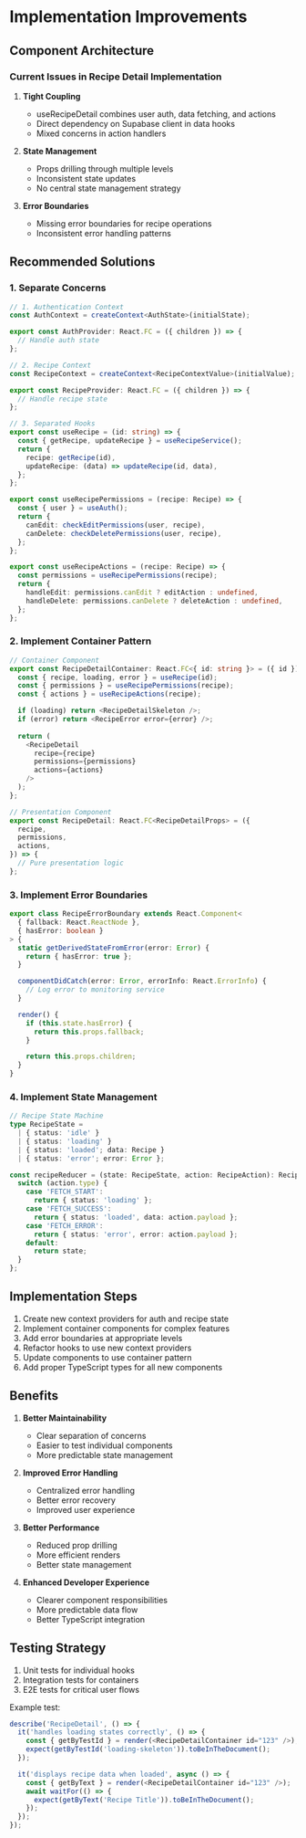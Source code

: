 # Implementation Improvements

## Component Architecture

### Current Issues in Recipe Detail Implementation

1. **Tight Coupling**
   - useRecipeDetail combines user auth, data fetching, and actions
   - Direct dependency on Supabase client in data hooks
   - Mixed concerns in action handlers

2. **State Management**
   - Props drilling through multiple levels
   - Inconsistent state updates
   - No central state management strategy

3. **Error Boundaries**
   - Missing error boundaries for recipe operations
   - Inconsistent error handling patterns

## Recommended Solutions

### 1. Separate Concerns

```typescript
// 1. Authentication Context
const AuthContext = createContext<AuthState>(initialState);

export const AuthProvider: React.FC = ({ children }) => {
  // Handle auth state
};

// 2. Recipe Context
const RecipeContext = createContext<RecipeContextValue>(initialValue);

export const RecipeProvider: React.FC = ({ children }) => {
  // Handle recipe state
};

// 3. Separated Hooks
export const useRecipe = (id: string) => {
  const { getRecipe, updateRecipe } = useRecipeService();
  return {
    recipe: getRecipe(id),
    updateRecipe: (data) => updateRecipe(id, data),
  };
};

export const useRecipePermissions = (recipe: Recipe) => {
  const { user } = useAuth();
  return {
    canEdit: checkEditPermissions(user, recipe),
    canDelete: checkDeletePermissions(user, recipe),
  };
};

export const useRecipeActions = (recipe: Recipe) => {
  const permissions = useRecipePermissions(recipe);
  return {
    handleEdit: permissions.canEdit ? editAction : undefined,
    handleDelete: permissions.canDelete ? deleteAction : undefined,
  };
};
```

### 2. Implement Container Pattern

```typescript
// Container Component
export const RecipeDetailContainer: React.FC<{ id: string }> = ({ id }) => {
  const { recipe, loading, error } = useRecipe(id);
  const { permissions } = useRecipePermissions(recipe);
  const { actions } = useRecipeActions(recipe);

  if (loading) return <RecipeDetailSkeleton />;
  if (error) return <RecipeError error={error} />;
  
  return (
    <RecipeDetail
      recipe={recipe}
      permissions={permissions}
      actions={actions}
    />
  );
};

// Presentation Component
export const RecipeDetail: React.FC<RecipeDetailProps> = ({
  recipe,
  permissions,
  actions,
}) => {
  // Pure presentation logic
};
```

### 3. Implement Error Boundaries

```typescript
export class RecipeErrorBoundary extends React.Component<
  { fallback: React.ReactNode },
  { hasError: boolean }
> {
  static getDerivedStateFromError(error: Error) {
    return { hasError: true };
  }

  componentDidCatch(error: Error, errorInfo: React.ErrorInfo) {
    // Log error to monitoring service
  }

  render() {
    if (this.state.hasError) {
      return this.props.fallback;
    }

    return this.props.children;
  }
}
```

### 4. Implement State Management

```typescript
// Recipe State Machine
type RecipeState =
  | { status: 'idle' }
  | { status: 'loading' }
  | { status: 'loaded'; data: Recipe }
  | { status: 'error'; error: Error };

const recipeReducer = (state: RecipeState, action: RecipeAction): RecipeState => {
  switch (action.type) {
    case 'FETCH_START':
      return { status: 'loading' };
    case 'FETCH_SUCCESS':
      return { status: 'loaded', data: action.payload };
    case 'FETCH_ERROR':
      return { status: 'error', error: action.payload };
    default:
      return state;
  }
};
```

## Implementation Steps

1. Create new context providers for auth and recipe state
2. Implement container components for complex features
3. Add error boundaries at appropriate levels
4. Refactor hooks to use new context providers
5. Update components to use container pattern
6. Add proper TypeScript types for all new components

## Benefits

1. **Better Maintainability**
   - Clear separation of concerns
   - Easier to test individual components
   - More predictable state management

2. **Improved Error Handling**
   - Centralized error handling
   - Better error recovery
   - Improved user experience

3. **Better Performance**
   - Reduced prop drilling
   - More efficient renders
   - Better state management

4. **Enhanced Developer Experience**
   - Clearer component responsibilities
   - More predictable data flow
   - Better TypeScript integration

## Testing Strategy

1. Unit tests for individual hooks
2. Integration tests for containers
3. E2E tests for critical user flows

Example test:
```typescript
describe('RecipeDetail', () => {
  it('handles loading states correctly', () => {
    const { getByTestId } = render(<RecipeDetailContainer id="123" />);
    expect(getByTestId('loading-skeleton')).toBeInTheDocument();
  });

  it('displays recipe data when loaded', async () => {
    const { getByText } = render(<RecipeDetailContainer id="123" />);
    await waitFor(() => {
      expect(getByText('Recipe Title')).toBeInTheDocument();
    });
  });
});